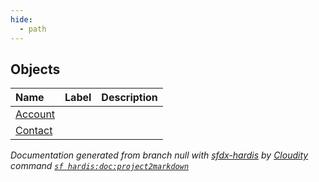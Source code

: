 ```yaml
---
hide:
  - path
---
```


## Objects

| Name      | Label | Description |
| :-------- | :---- | :---------- | 
| [Account](Account.md) |  | <!-- --> |
| [Contact](Contact.md) |  | <!-- --> |

_Documentation generated from branch null with [sfdx-hardis](https://sfdx-hardis.cloudity.com) by [Cloudity](https://cloudity.com) command [`sf hardis:doc:project2markdown`](https://sfdx-hardis.cloudity.com/hardis/doc/project2markdown/)_
